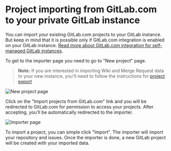 # Project importing from GitLab.com to your private GitLab instance

You can import your existing GitLab.com projects to your GitLab instance. But keep in mind that it is possible only if
GitLab.com integration is enabled on your GitLab instance.
[Read more about GitLab.com integration for self-managed GitLab instances](../../../integration/gitlab.md).

To get to the importer page you need to go to "New project" page.

>**Note:**
If you are interested in importing Wiki and Merge Request data to your new
instance, you'll need to follow the instructions for [project export](../settings/import_export.md)

![New project page](img/gitlab_new_project_page.png)

Click on the "Import projects from GitLab.com" link and you will be redirected to GitLab.com
for permission to access your projects. After accepting, you'll be automatically redirected to the importer.

![Importer page](img/gitlab_importer.png)

To import a project, you can simple click "Import". The importer will import your repository and issues.
Once the importer is done, a new GitLab project will be created with your imported data.
